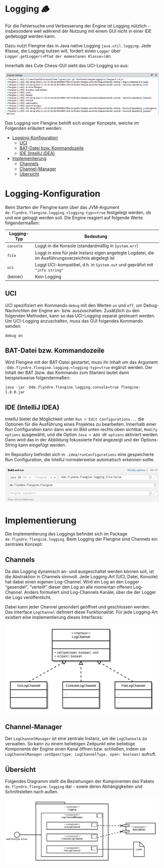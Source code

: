 # Logging 🪵

Für die Fehlersuche und Verbesserung der Engine ist Logging nützlich - insbesondere weil während der Nutzung mit einem GUI nicht in einer IDE gedebuggt werden kann.

Dazu nutzt Flengine das in Java native Logging `java.util.logging`. Jede Klasse, die Logging nutzen will, fordert einen `Logger` über `Logger.getLogger(<Pfad der momentanen Klasse>)`an.

Innerhalb des Cute Chess-GUI sieht das UCI-Logging so aus:

![](./attachments/image-20231115-083933.png)

Das Logging von Flengine behilft sich einiger Konzepte, welche im Folgenden erläutert werden:

*   [Logging-Konfiguration](#logging-konfiguration)
    *   [UCI](#uci)
    *   [BAT-Datei bzw. Kommandozeile](#bat-datei-bzw-kommandozeile)
    *   [IDE (IntelliJ IDEA)](#ide-intellij-idea)
*   [Implementierung](#implementierung)
    *   [Channels](#channels)
    *   [Channel-Manager](#channel-manager)
    *   [Übersicht](#bersicht)

# Logging-Konfiguration

Beim Starten der Flengine kann über das JVM-Argument `de.flyndre.flengine.logging.<logging-typ>=true` festgelegt werden, ob und wie geloggt werden soll. Die Engine reagiert auf folgende Werte folgendermaßen:

| **Logging-Typ** | **Bedeutung** |
| --- | --- |
| `console` | Loggt in die Konsole (standardmäßig in `System.err`) |
| `file` | Loggt in eine für jede Instanz eigen angelegte Logdatei, die im Ausführungsverzeichnis abgelegt ist |
| `uci` | Loggt UCI-kompatibel, d.h. in `System.out` und gepräfixt mit `"info string"` |
| (keiner) | Kein Logging |

## UCI

UCI spezifiziert ein Kommando `debug` mit den Werten `on` und `off`, um Debug-Nachrichten der Engine an- bzw. auszuschalten. Zusätzlich zu den folgenden Methoden, kann so das UCI-Logging separat gesteuert werden. Um UCI-Logging anzuschalten, muss das GUI folgendes Kommando senden:

```
debug on
```

## BAT-Datei bzw. Kommandozeile

Wird Flengine mit der BAT-Datei gestartet, muss ihr Inhalt um das Argument `-Dde.flyndre.flengine.logging.<logging-typ>=true` ergänzt werden. Der Inhalt der BAT (bzw. das Kommando zum Starten) lautet dann beispielsweise folgendermaßen:

```
java -jar -Dde.flyndre.flengine.logging.console=true flengine-1.0.0.jar
```

## IDE (IntelliJ IDEA)

IntelliJ bietet die Möglichkeit unter `Run > Edit Configurations...` die Optionen für die Ausführung eines Projektes zu bearbeiten. Innerhalb einer Run Configuration kann dann wie im Bild unten rechts oben sichtbar, `Modify options` ausgewählt, und die Option `Java > Add VM options` aktiviert werden. Dann wird das in der Abbildung fokussierte Feld angezeigt und der Options-String kann eingefügt werden.

Im Repository befindet sich in `.idea/runConfigurations` eine gespeicherte Run Configuration, die IntelliJ normalerweise automatisch erkennen sollte.

![](./attachments/image-20231124-104130.png)

# Implementierung

Die Implementierung des Loggings befindet sich im Package `de.flyndre.flengine.logging`. Beim Logging der Flengine sind Channels ein zentrales Konzept:

## Channels

Da das Logging dynamisch an- und ausgeschaltet werden können soll, ist die Abstraktion in Channels sinnvoll. Jede Logging-Art (UCI, Datei, Konsole) hat dabei einen eigenen Log-Channel. Wird ein Log an den Logger “gesendet”, “verteilt” dieser den Log an alle momentan offenen Log-Channel. Anders formuliert sind Log-Channels Kanäle, über die der Logger die Logs veröffentlicht.

Dabei kann jeder Channel gesondert geöffnet und geschlossen werden. Das Interface `LogChannel` definiert diese Funktionalität. Für jede Logging-Art existiert eine implementierung dieses Interfaces:

![](./attachments/ClassDiagramLogChannel.png)

## Channel-Manager

Der `LogChannelManager` ist eine zentrale Instanz, um die `LogChannel`s zu verwalten. So kann zu einem beliebigen Zeitpunkt eine beliebige Komponente der Engine einen Kanal öffnen bzw. schließen, indem sie `LogChannelManager.setOpen(type: LogChannelType, open: boolean)` aufruft.

## Übersicht

Folgendes Diagramm stellt die Beziehungen der Komponenten des Pakets `de.flyndre.flengine.logging` dar - sowie deren Abhängigkeiten und Schnittstellen nach außen.

![](./attachments/SubsystemLogging.png)
